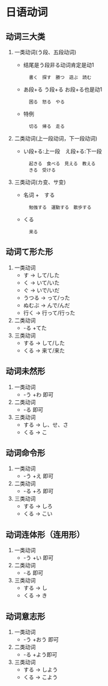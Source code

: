# 日语动词

## 动词三大类

1. 一类动词(う段、五段动词)
    * 结尾是う段非る动词肯定是动1

            書く　探す　勝つ　遊ぶ　読む   
    * あ段+る う段+る お段+る也是动1

            困る　怒る　やる
    * 特例

            切る　帰る　走る
2. 二类动词(上一段动词，下一段动词)
    * い段+る:上一段　え段+る:下一段

            起きる　食べる　見える　教える　
            きる　受ける
3. 三类动词(カ变、サ变)
    * 名词 +　する

            勉強する　運動する　散歩する
    * くる

            来る
## 动词て形た形
1. 一类动词
   * す     -> して/した
   * く     -> いて/いた
   * ぐ     -> いで/いだ
   * うつる -> って/った
   * ぬむぶ -> んで/んだ
   * 行く   -> 行って/行った
2. 二类动词
   * -る +てた
3. 三类动词
   * する -> して/した
   * くる -> 来て/来た
## 动词未然形
1. 一类动词
   * -う +わ 即可
2. 二类动词
   * -る 即可
3. 三类动词
   * する -> し、せ、さ 
   * くる -> こ 
## 动词命令形
1. 一类动词
   * -う +え 即可
2. 二类动词
   * -る +ろ 即可
3. 三类动词
   * する -> しろ 
   * くる -> こい
## 动词连体形（连用形）
1. 一类动词
   * -う +い 即可
2. 二类动词
   * -る 即可
3. 三类动词
   * する -> し
   * くる -> き
## 动词意志形 
1. 一类动词
   * -う +おう 即可
2. 二类动词
   * -る +よう即可
3. 三类动词
   * する -> しよう
   * くる -> こよう